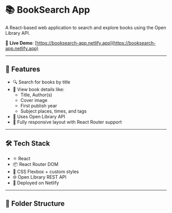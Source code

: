 # 📚 BookSearch App

A React-based web application to search and explore books using the Open Library API.

🔗 **Live Demo**: [https://booksearch-app.netlify.app](https://booksearch-app.netlify.app)

---

## 🧠 Features

- 🔍 Search for books by title
- 📖 View book details like:
  - Title, Author(s)
  - Cover image
  - First publish year
  - Subject places, times, and tags
- 📡 Uses Open Library API
- 🔁 Fully responsive layout with React Router support

---

## 🛠️ Tech Stack

- ⚛️ React
- 📦 React Router DOM
- 🎨 CSS Flexbox + custom styles
- 🌐 Open Library REST API
- 🚀 Deployed on Netlify

---

## 🧩 Folder Structure

